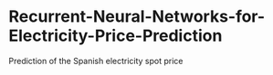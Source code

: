 # Recurrent-Neural-Networks-for-Electricity-Price-Prediction
Prediction of the Spanish electricity spot price
